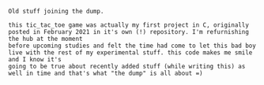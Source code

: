     Old stuff joining the dump.
    
    this tic_tac_toe game was actually my first project in C, originally posted in February 2021 in it's own (!) repository. I'm refurnishing the hub at the moment
    before upcoming studies and felt the time had come to let this bad boy live with the rest of my experimental stuff. this code makes me smile and I know it's
    going to be true about recently added stuff (while writing this) as well in time and that's what "the dump" is all about =)
